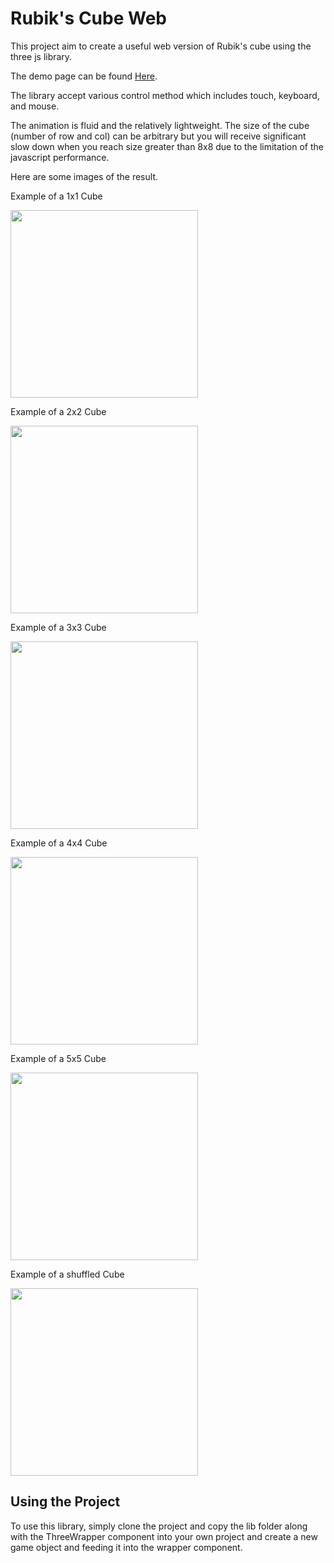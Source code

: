 # Rubik's Cube Web
This project aim to create a useful web version of Rubik's cube using the three js library. 

The demo page can be found [Here](https://shubymao.github.io/rubiks-cube-web).

The library accept various control method which includes touch, keyboard, and mouse. 

The animation is fluid and the relatively lightweight. The size of the cube (number of row and col) can be arbitrary but you will receive significant slow down when you reach size greater than 8x8 due to the limitation of the javascript performance.

Here are some images of the result.

Example of a 1x1 Cube

<img src="https://github.com/shubymao/rubiks-cube-web/blob/master/public/1x1.png?raw=true" width="300" />

Example of a 2x2 Cube

<img src="https://github.com/shubymao/rubiks-cube-web/blob/master/public/2x2.png?raw=true" width="300" />

Example of a 3x3 Cube

<img src="https://github.com/shubymao/rubiks-cube-web/blob/master/public/3x3.png?raw=true" width="300" />

Example of a 4x4 Cube

<img src="https://github.com/shubymao/rubiks-cube-web/blob/master/public/4x4.png?raw=true" width="300" />

Example of a 5x5 Cube

<img src="https://github.com/shubymao/rubiks-cube-web/blob/master/public/5x5.png?raw=true" width="300" />

Example of a shuffled Cube

<img src="https://github.com/shubymao/rubiks-cube-web/blob/master/public/shuffled.png?raw=true" width="300" />


## Using the Project
To use this library, simply clone the project and copy the lib folder along with the ThreeWrapper component into your own project and create a new game object and feeding it into the wrapper component.